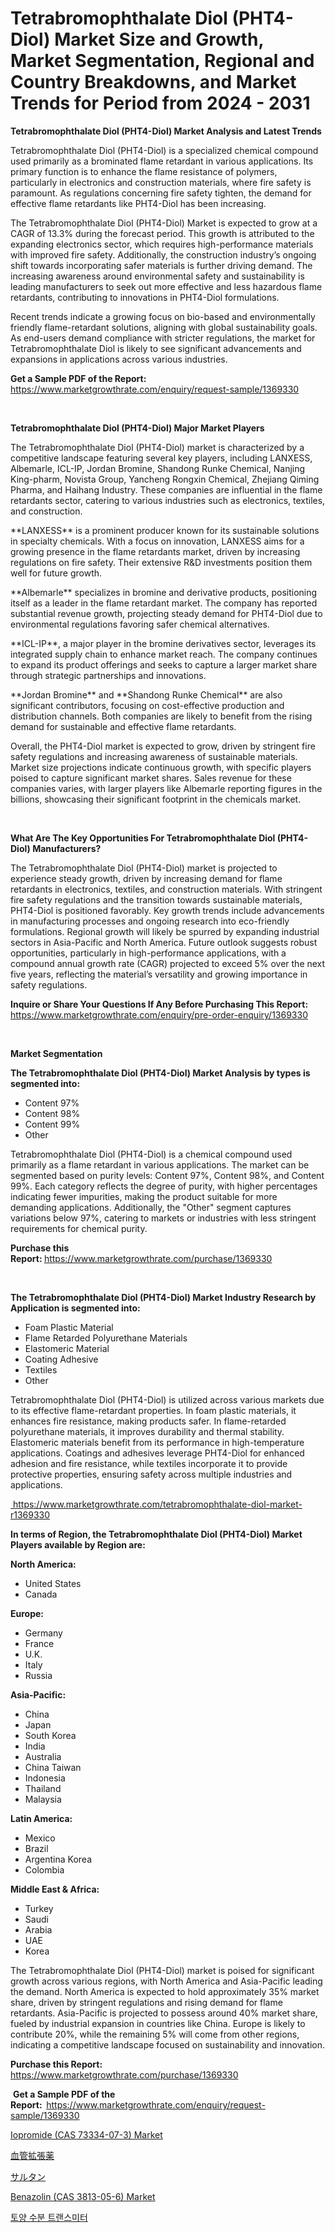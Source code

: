 <p><h1>Tetrabromophthalate Diol (PHT4-Diol) Market Size and Growth, Market Segmentation, Regional and Country Breakdowns, and Market Trends for Period from 2024 -  2031</h1></p><p><strong>Tetrabromophthalate Diol (PHT4-Diol) Market Analysis and Latest Trends</strong></p>
<p><p>Tetrabromophthalate Diol (PHT4-Diol) is a specialized chemical compound used primarily as a brominated flame retardant in various applications. Its primary function is to enhance the flame resistance of polymers, particularly in electronics and construction materials, where fire safety is paramount. As regulations concerning fire safety tighten, the demand for effective flame retardants like PHT4-Diol has been increasing.</p><p>The Tetrabromophthalate Diol (PHT4-Diol) Market is expected to grow at a CAGR of 13.3% during the forecast period. This growth is attributed to the expanding electronics sector, which requires high-performance materials with improved fire safety. Additionally, the construction industry’s ongoing shift towards incorporating safer materials is further driving demand. The increasing awareness around environmental safety and sustainability is leading manufacturers to seek out more effective and less hazardous flame retardants, contributing to innovations in PHT4-Diol formulations.</p><p>Recent trends indicate a growing focus on bio-based and environmentally friendly flame-retardant solutions, aligning with global sustainability goals. As end-users demand compliance with stricter regulations, the market for Tetrabromophthalate Diol is likely to see significant advancements and expansions in applications across various industries.</p></p>
<p><strong>Get a Sample PDF of the Report:&nbsp;</strong> <a href="https://www.marketgrowthrate.com/enquiry/request-sample/1369330">https://www.marketgrowthrate.com/enquiry/request-sample/1369330</a></p>
<p>&nbsp;</p>
<p><strong>Tetrabromophthalate Diol (PHT4-Diol) Major Market Players</strong></p>
<p><p>The Tetrabromophthalate Diol (PHT4-Diol) market is characterized by a competitive landscape featuring several key players, including LANXESS, Albemarle, ICL-IP, Jordan Bromine, Shandong Runke Chemical, Nanjing King-pharm, Novista Group, Yancheng Rongxin Chemical, Zhejiang Qiming Pharma, and Haihang Industry. These companies are influential in the flame retardants sector, catering to various industries such as electronics, textiles, and construction.</p><p>**LANXESS** is a prominent producer known for its sustainable solutions in specialty chemicals. With a focus on innovation, LANXESS aims for a growing presence in the flame retardants market, driven by increasing regulations on fire safety. Their extensive R&D investments position them well for future growth.</p><p>**Albemarle** specializes in bromine and derivative products, positioning itself as a leader in the flame retardant market. The company has reported substantial revenue growth, projecting steady demand for PHT4-Diol due to environmental regulations favoring safer chemical alternatives.</p><p>**ICL-IP**, a major player in the bromine derivatives sector, leverages its integrated supply chain to enhance market reach. The company continues to expand its product offerings and seeks to capture a larger market share through strategic partnerships and innovations.</p><p>**Jordan Bromine** and **Shandong Runke Chemical** are also significant contributors, focusing on cost-effective production and distribution channels. Both companies are likely to benefit from the rising demand for sustainable and effective flame retardants.</p><p>Overall, the PHT4-Diol market is expected to grow, driven by stringent fire safety regulations and increasing awareness of sustainable materials. Market size projections indicate continuous growth, with specific players poised to capture significant market shares. Sales revenue for these companies varies, with larger players like Albemarle reporting figures in the billions, showcasing their significant footprint in the chemicals market.</p></p>
<p>&nbsp;</p>
<p><strong>What Are The Key Opportunities For Tetrabromophthalate Diol (PHT4-Diol) Manufacturers?</strong></p>
<p><p>The Tetrabromophthalate Diol (PHT4-Diol) market is projected to experience steady growth, driven by increasing demand for flame retardants in electronics, textiles, and construction materials. With stringent fire safety regulations and the transition towards sustainable materials, PHT4-Diol is positioned favorably. Key growth trends include advancements in manufacturing processes and ongoing research into eco-friendly formulations. Regional growth will likely be spurred by expanding industrial sectors in Asia-Pacific and North America. Future outlook suggests robust opportunities, particularly in high-performance applications, with a compound annual growth rate (CAGR) projected to exceed 5% over the next five years, reflecting the material’s versatility and growing importance in safety regulations.</p></p>
<p><strong>Inquire or Share Your Questions If Any Before Purchasing This Report:</strong> <a href="https://www.marketgrowthrate.com/enquiry/pre-order-enquiry/1369330">https://www.marketgrowthrate.com/enquiry/pre-order-enquiry/1369330</a></p>
<p>&nbsp;</p>
<p><strong>Market Segmentation</strong></p>
<p><strong>The Tetrabromophthalate Diol (PHT4-Diol) Market Analysis by types is segmented into:</strong></p>
<p><ul><li>Content 97%</li><li>Content 98%</li><li>Content 99%</li><li>Other</li></ul></p>
<p><p>Tetrabromophthalate Diol (PHT4-Diol) is a chemical compound used primarily as a flame retardant in various applications. The market can be segmented based on purity levels: Content 97%, Content 98%, and Content 99%. Each category reflects the degree of purity, with higher percentages indicating fewer impurities, making the product suitable for more demanding applications. Additionally, the "Other" segment captures variations below 97%, catering to markets or industries with less stringent requirements for chemical purity.</p></p>
<p><strong>Purchase this Report:&nbsp;</strong><a href="https://www.marketgrowthrate.com/purchase/1369330">https://www.marketgrowthrate.com/purchase/1369330</a></p>
<p>&nbsp;</p>
<p><strong>The Tetrabromophthalate Diol (PHT4-Diol) Market Industry Research by Application is segmented into:</strong></p>
<p><ul><li>Foam Plastic Material</li><li>Flame Retarded Polyurethane Materials</li><li>Elastomeric Material</li><li>Coating Adhesive</li><li>Textiles</li><li>Other</li></ul></p>
<p><p>Tetrabromophthalate Diol (PHT4-Diol) is utilized across various markets due to its effective flame-retardant properties. In foam plastic materials, it enhances fire resistance, making products safer. In flame-retarded polyurethane materials, it improves durability and thermal stability. Elastomeric materials benefit from its performance in high-temperature applications. Coatings and adhesives leverage PHT4-Diol for enhanced adhesion and fire resistance, while textiles incorporate it to provide protective properties, ensuring safety across multiple industries and applications.</p></p>
<p><a href="https://www.marketgrowthrate.com/tetrabromophthalate-diol-market-r1369330">&nbsp;https://www.marketgrowthrate.com/tetrabromophthalate-diol-market-r1369330</a></p>
<p><strong>In terms of Region, the Tetrabromophthalate Diol (PHT4-Diol) Market Players available by Region are:</strong></p>
<p>
    <p> <strong> North America: </strong>
        <ul>
            <li>United States</li>
            <li>Canada</li>
        </ul>
        </p> 
    <p> <strong> Europe: </strong>
        <ul>
            <li>Germany</li>
            <li>France</li>
            <li>U.K.</li>
            <li>Italy</li>
            <li>Russia</li>
        </ul>
        </p> 
    <p> <strong> Asia-Pacific: </strong>
        <ul>
            <li>China</li>
            <li>Japan</li>
            <li>South Korea</li>
            <li>India</li>
            <li>Australia</li>
            <li>China Taiwan</li>
            <li>Indonesia</li>
            <li>Thailand</li>
            <li>Malaysia</li>
        </ul>
        </p> 
    <p> <strong> Latin America: </strong>
        <ul>
            <li>Mexico</li>
            <li>Brazil</li>
            <li>Argentina Korea</li>
            <li>Colombia</li>
        </ul>
        </p> 
    <p> <strong> Middle East & Africa: </strong>
        <ul>
            <li>Turkey</li>
            <li>Saudi</li>
            <li>Arabia</li>
            <li>UAE</li>
            <li>Korea</li>
        </ul>
    </p>
    </p>
<p><p>The Tetrabromophthalate Diol (PHT4-Diol) market is poised for significant growth across various regions, with North America and Asia-Pacific leading the demand. North America is expected to hold approximately 35% market share, driven by stringent regulations and rising demand for flame retardants. Asia-Pacific is projected to possess around 40% market share, fueled by industrial expansion in countries like China. Europe is likely to contribute 20%, while the remaining 5% will come from other regions, indicating a competitive landscape focused on sustainability and innovation.</p></p>
<p><strong>Purchase this Report: </strong><a href="https://www.marketgrowthrate.com/purchase/1369330">https://www.marketgrowthrate.com/purchase/1369330</a></p>
<p>&nbsp;<strong>Get a Sample PDF of the Report:&nbsp;&nbsp;</strong><a href="https://www.marketgrowthrate.com/enquiry/request-sample/1369330">https://www.marketgrowthrate.com/enquiry/request-sample/1369330</a></p>
<p><strong></strong></p>
<p><p><a href="https://issuu.com/reportprime-2/docs/iopromide-cas-73334-07-3-market-siz_9e6db2bcab09ed">Iopromide (CAS 73334-07-3) Market</a></p><p><a href="https://medium.com/@cleveborer2023/%E3%83%90%E3%82%BE%E3%83%80%E3%82%A4%E3%83%AC%E3%83%BC%E3%82%BF%E3%83%BC%E5%B8%82%E5%A0%B4-2024%E5%B9%B4%E3%81%8B%E3%82%892031%E5%B9%B4%E3%81%BE%E3%81%A7%E3%81%AE%E6%A5%AD%E7%95%8C%E3%83%88%E3%83%AC%E3%83%B3%E3%83%89%E3%81%A8%E4%BA%88%E6%B8%AC-1546982557a5">血管拡張薬</a></p><p><a href="https://medium.com/@cleveborer2023/booming-sartans-market-sector-market-analysis-and-growth-projections-till-2031-%E3%81%AE%E6%97%A5%E6%9C%AC%E8%AA%9E%E8%A8%B3%E3%81%AF%E4%BB%A5%E4%B8%8B%E3%81%AE%E9%80%9A%E3%82%8A%E3%81%A7%E3%81%99-a9c73bd12fb1?postPublishedType=repub">サルタン</a></p><p><a href="https://issuu.com/reportprime-2/docs/benazolin-cas-3813-05-6-market-size_d8a3745664aaff">Benazolin (CAS 3813-05-6) Market</a></p><p><a href="https://medium.com/@afsanamia652/%EC%A0%84%EB%9E%B5%EC%A0%81-%EB%A1%9C%EB%93%9C%EB%A7%B5-%EA%B8%80%EB%A1%9C%EB%B2%8C-%ED%86%A0%EC%96%91-%EC%88%98%EB%B6%84-%EC%A0%84%EC%86%A1%EA%B8%B0-%EC%8B%9C%EC%9E%A5-%ED%86%B5%EC%B0%B0%EB%A0%A5-%EB%B0%8F-%EA%B8%B0%ED%9A%8C-2024-2031-c12f8f33d170?postPublishedType=repub">토양 수분 트랜스미터</a></p></p>